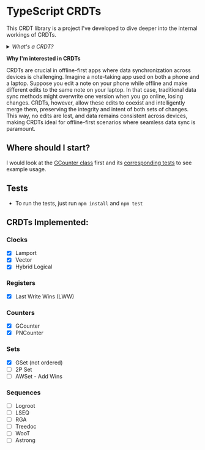 # TypeScript CRDTs

This CRDT library is a project I've developed to dive deeper into the internal workings of CRDTs.

<details>
  <summary><i>What's a CRDT?</i></summary>


**tldr;** Data structures that work well with offline first apps that need to sync data.

CRDTs, or Conflict-Free Replicated Data Types, are data structures designed for distributed systems where network partitions can prevent immediate data consistency. They enable multiple replicas to be updated independently and concurrently without central coordination, eventually achieving consistency. CRDTs are pivotal in applications requiring high availability, fault tolerance, and real-time collaboration. For a deeper dive into CRDTs, see the [Wikipedia article](https://en.wikipedia.org/wiki/Conflict-free_replicated_data_type).

</details>

**Why I'm interested in CRDTs**

CRDTs are crucial in offline-first apps where data synchronization across devices is challenging. Imagine a note-taking app used on both a phone and a laptop. Suppose you edit a note on your phone while offline and make different edits to the same note on your laptop. In that case, traditional data sync methods might overwrite one version when you go online, losing changes. CRDTs, however, allow these edits to coexist and intelligently merge them, preserving the integrity and intent of both sets of changes. This way, no edits are lost, and data remains consistent across devices, making CRDTs ideal for offline-first scenarios where seamless data sync is paramount.

## Where should I start?

I would look at the [GCounter class](src/gcounter.ts) first and its [corresponding tests](tests/gcounter.test.ts) to see example usage.

## Tests

-   To run the tests, just run `npm install` and `npm test`

## CRDTs Implemented:

### Clocks

-   [x] Lamport
-   [x] Vector
-   [x] Hybrid Logical

### Registers

-   [x] Last Write Wins (LWW)

### Counters

-   [x] GCounter
-   [x] PNCounter

### Sets

-   [x] GSet (not ordered)
-   [ ] 2P Set
-   [ ] AWSet - Add Wins

### Sequences

-   [ ] Logroot
-   [ ] LSEQ
-   [ ] RGA
-   [ ] Treedoc
-   [ ] WooT
-   [ ] Astrong
